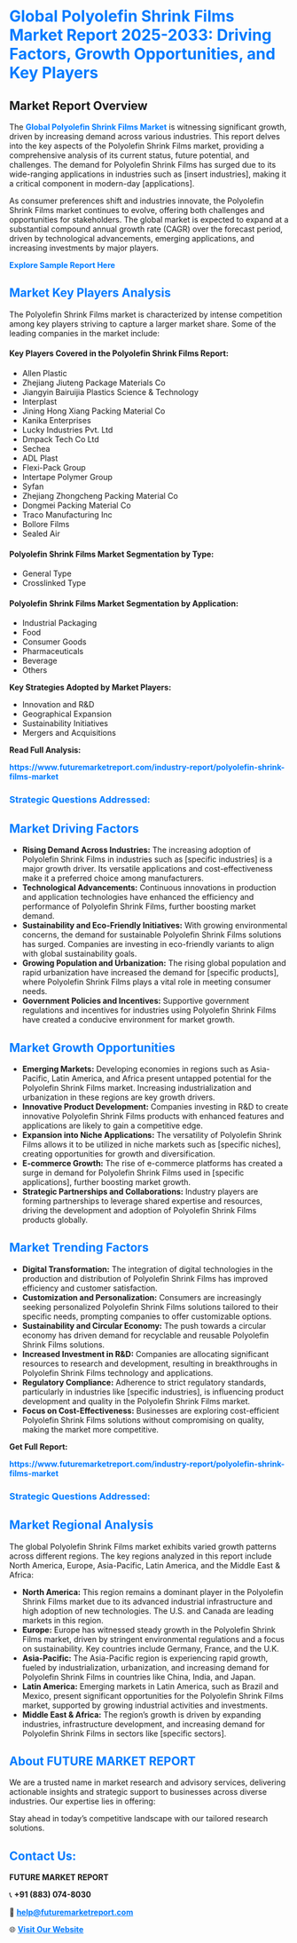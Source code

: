<h1 style="color: #007BFF;">Global Polyolefin Shrink Films Market Report 2025-2033: Driving Factors, Growth Opportunities, and Key Players</h1>

<section id="overview">
<h2>Market Report Overview</h2>
<p>The <a href="https://www.futuremarketreport.com/industry-report/polyolefin-shrink-films-market" style="color: #007BFF; text-decoration: none;"><strong>Global Polyolefin Shrink Films Market</strong></a> is witnessing significant growth, driven by increasing demand across various industries. This report delves into the key aspects of the Polyolefin Shrink Films market, providing a comprehensive analysis of its current status, future potential, and challenges. The demand for Polyolefin Shrink Films has surged due to its wide-ranging applications in industries such as [insert industries], making it a critical component in modern-day [applications].</p>
<p>As consumer preferences shift and industries innovate, the Polyolefin Shrink Films market continues to evolve, offering both challenges and opportunities for stakeholders. The global market is expected to expand at a substantial compound annual growth rate (CAGR) over the forecast period, driven by technological advancements, emerging applications, and increasing investments by major players.</p>
</section>

<section id="overview">
<p><a href="https://www.futuremarketreport.com/request-sample/reportId=32902" style="color: #007BFF; text-decoration: none;"><strong>Explore Sample Report Here</strong></a></p>
</section>

<section id="key-players">
<h2 style="color: #007BFF;">Market Key Players Analysis</h2>
<p>The Polyolefin Shrink Films market is characterized by intense competition among key players striving to capture a larger market share. Some of the leading companies in the market include:</p>
<h4>Key Players Covered in the Polyolefin Shrink Films Report:</h4>
<ul><li>Allen Plastic</li><li>Zhejiang Jiuteng Package Materials Co</li><li>Jiangyin Bairuijia Plastics Science &amp; Technology</li><li>Interplast</li><li>Jining Hong Xiang Packing Material Co</li><li>Kanika Enterprises</li><li>Lucky Industries Pvt. Ltd</li><li>Dmpack Tech Co Ltd</li><li>Sechea</li><li>ADL Plast</li><li>Flexi-Pack Group</li><li>Intertape Polymer Group</li><li>Syfan</li><li>Zhejiang Zhongcheng Packing Material Co</li><li>Dongmei Packing Material Co</li><li>Traco Manufacturing Inc</li><li>Bollore Films</li><li>Sealed Air</li></ul>
<h4>Polyolefin Shrink Films Market Segmentation by Type:</h4>
<ul><li>General Type</li><li>Crosslinked Type</li></ul>

<h4>Polyolefin Shrink Films Market Segmentation by Application:</h4>
<ul><li>Industrial Packaging</li><li>Food</li><li>Consumer Goods</li><li>Pharmaceuticals</li><li>Beverage</li><li>Others</li></ul>
<p><strong>Key Strategies Adopted by Market Players:</strong></p>
<ul>
<li>Innovation and R&D</li>
<li>Geographical Expansion</li>
<li>Sustainability Initiatives</li>
<li>Mergers and Acquisitions</li>
</ul>
</section>

<section>
<p><strong>Read Full Analysis: </strong></p><a href="https://www.futuremarketreport.com/industry-report/polyolefin-shrink-films-market" style="color: #007BFF; text-decoration: none;"><strong>https://www.futuremarketreport.com/industry-report/polyolefin-shrink-films-market</strong></a>
<h3 style="color: #007BFF;">Strategic Questions Addressed:</h3>
</section>

<section id="driving-factors">
<h2 style="color: #007BFF;">Market Driving Factors</h2>
<ul>
<li><strong>Rising Demand Across Industries:</strong> The increasing adoption of Polyolefin Shrink Films in industries such as [specific industries] is a major growth driver. Its versatile applications and cost-effectiveness make it a preferred choice among manufacturers.</li>
<li><strong>Technological Advancements:</strong> Continuous innovations in production and application technologies have enhanced the efficiency and performance of Polyolefin Shrink Films, further boosting market demand.</li>
<li><strong>Sustainability and Eco-Friendly Initiatives:</strong> With growing environmental concerns, the demand for sustainable Polyolefin Shrink Films solutions has surged. Companies are investing in eco-friendly variants to align with global sustainability goals.</li>
<li><strong>Growing Population and Urbanization:</strong> The rising global population and rapid urbanization have increased the demand for [specific products], where Polyolefin Shrink Films plays a vital role in meeting consumer needs.</li>
<li><strong>Government Policies and Incentives:</strong> Supportive government regulations and incentives for industries using Polyolefin Shrink Films have created a conducive environment for market growth.</li>
</ul>
</section>

<section id="growth-opportunities">
<h2 style="color: #007BFF;">Market Growth Opportunities</h2>
<ul>
<li><strong>Emerging Markets:</strong> Developing economies in regions such as Asia-Pacific, Latin America, and Africa present untapped potential for the Polyolefin Shrink Films market. Increasing industrialization and urbanization in these regions are key growth drivers.</li>
<li><strong>Innovative Product Development:</strong> Companies investing in R&D to create innovative Polyolefin Shrink Films products with enhanced features and applications are likely to gain a competitive edge.</li>
<li><strong>Expansion into Niche Applications:</strong> The versatility of Polyolefin Shrink Films allows it to be utilized in niche markets such as [specific niches], creating opportunities for growth and diversification.</li>
<li><strong>E-commerce Growth:</strong> The rise of e-commerce platforms has created a surge in demand for Polyolefin Shrink Films used in [specific applications], further boosting market growth.</li>
<li><strong>Strategic Partnerships and Collaborations:</strong> Industry players are forming partnerships to leverage shared expertise and resources, driving the development and adoption of Polyolefin Shrink Films products globally.</li>
</ul>
</section>

<section id="trending-factors">
<h2 style="color: #007BFF;">Market Trending Factors</h2>
<ul>
<li><strong>Digital Transformation:</strong> The integration of digital technologies in the production and distribution of Polyolefin Shrink Films has improved efficiency and customer satisfaction.</li>
<li><strong>Customization and Personalization:</strong> Consumers are increasingly seeking personalized Polyolefin Shrink Films solutions tailored to their specific needs, prompting companies to offer customizable options.</li>
<li><strong>Sustainability and Circular Economy:</strong> The push towards a circular economy has driven demand for recyclable and reusable Polyolefin Shrink Films solutions.</li>
<li><strong>Increased Investment in R&D:</strong> Companies are allocating significant resources to research and development, resulting in breakthroughs in Polyolefin Shrink Films technology and applications.</li>
<li><strong>Regulatory Compliance:</strong> Adherence to strict regulatory standards, particularly in industries like [specific industries], is influencing product development and quality in the Polyolefin Shrink Films market.</li>
<li><strong>Focus on Cost-Effectiveness:</strong> Businesses are exploring cost-efficient Polyolefin Shrink Films solutions without compromising on quality, making the market more competitive.</li>
</ul>
</section>

<section>
<p><strong>Get Full Report: </strong></p><a href="https://www.futuremarketreport.com/industry-report/polyolefin-shrink-films-market" style="color: #007BFF; text-decoration: none;"><strong>https://www.futuremarketreport.com/industry-report/polyolefin-shrink-films-market</strong></a>
<h3 style="color: #007BFF;">Strategic Questions Addressed:</h3>
</section>


<section id="regional-analysis">
<h2 style="color: #007BFF;">Market Regional Analysis</h2>
<p>The global Polyolefin Shrink Films market exhibits varied growth patterns across different regions. The key regions analyzed in this report include North America, Europe, Asia-Pacific, Latin America, and the Middle East & Africa:</p>
<ul>
<li><strong>North America:</strong> This region remains a dominant player in the Polyolefin Shrink Films market due to its advanced industrial infrastructure and high adoption of new technologies. The U.S. and Canada are leading markets in this region.</li>
<li><strong>Europe:</strong> Europe has witnessed steady growth in the Polyolefin Shrink Films market, driven by stringent environmental regulations and a focus on sustainability. Key countries include Germany, France, and the U.K.</li>
<li><strong>Asia-Pacific:</strong> The Asia-Pacific region is experiencing rapid growth, fueled by industrialization, urbanization, and increasing demand for Polyolefin Shrink Films in countries like China, India, and Japan.</li>
<li><strong>Latin America:</strong> Emerging markets in Latin America, such as Brazil and Mexico, present significant opportunities for the Polyolefin Shrink Films market, supported by growing industrial activities and investments.</li>
<li><strong>Middle East & Africa:</strong> The region’s growth is driven by expanding industries, infrastructure development, and increasing demand for Polyolefin Shrink Films in sectors like [specific sectors].</li>
</ul>
</section>

<footer>
<h2 style="color: #007BFF;">About FUTURE MARKET REPORT</h2>
<p>We are a trusted name in market research and advisory services, delivering actionable insights and strategic support to businesses across diverse industries. Our expertise lies in offering:</p>

<p>Stay ahead in today’s competitive landscape with our tailored research solutions.</p>

<h2 style="color: #007BFF;">Contact Us:</h2>
<p><strong>FUTURE MARKET REPORT</strong></p>
<p>📞 <strong>+91 (883) 074-8030</strong></p>
<p>📧 <strong><a href="mailto:help@futuremarketreport.com" style="color: #007BFF;">help@futuremarketreport.com</a></strong></p>
<p>🌐 <strong><a href="https://www.futuremarketreport.com/" style="color: #007BFF;">Visit Our Website</a></strong></p>
</footer>
